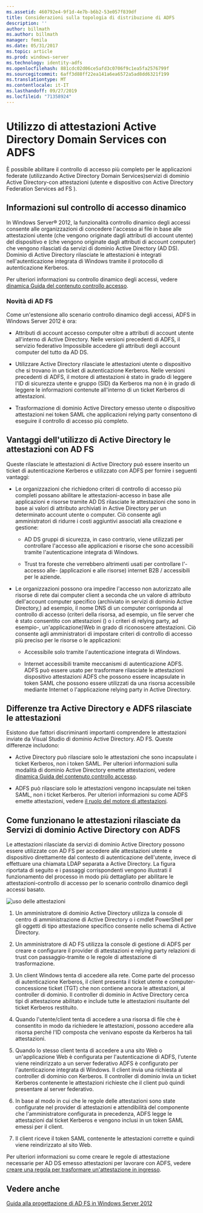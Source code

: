 ```yaml
---
ms.assetid: 460792e4-9f1d-4e7b-b6b2-53e057f839df
title: Considerazioni sulla topologia di distribuzione di ADFS
description: ''
author: billmath
ms.author: billmath
manager: femila
ms.date: 05/31/2017
ms.topic: article
ms.prod: windows-server
ms.technology: identity-adfs
ms.openlocfilehash: 881cdc02d06ce5afd3c0706f9c1ea5fa2576799f
ms.sourcegitcommit: 6aff3d88ff22ea141a6ea6572a5ad8dd6321f199
ms.translationtype: MT
ms.contentlocale: it-IT
ms.lasthandoff: 09/27/2019
ms.locfileid: "71358924"
---
```

# <a name="using-ad-ds-claims-with-ad-fs"></a>Utilizzo di attestazioni Active Directory Domain Services con ADFS
  
  
È possibile abilitare il controllo di accesso più completo per le applicazioni federate \(utilizzando Active Directory Domain Services\)servizi di dominio Active Directory\-con attestazioni \(utente e dispositivo con Active Directory Federation Services ad FS \).  
  
## <a name="about-dynamic-access-control"></a>Informazioni sul controllo di accesso dinamico  
In Windows Server® 2012, la funzionalità controllo dinamico degli accessi consente alle organizzazioni di concedere l'accesso ai file in base alle attestazioni utente \(che vengono originate dagli attributi di account utente\) del dispositivo e \(che vengono originate dagli attributi di account computer\) che vengono rilasciati da servizi di dominio Active Directory \(AD DS\). Dominio di Active Directory rilasciate le attestazioni è integrati nell'autenticazione integrata di Windows tramite il protocollo di autenticazione Kerberos.  
  
Per ulteriori informazioni su controllo dinamico degli accessi, vedere [dinamica Guida del contenuto controllo accesso](../../solution-guides/Dynamic-Access-Control--Scenario-Overview.md#BKMK_APP).  
  
### <a name="whats-new-in-ad-fs"></a>Novità di AD FS  
Come un'estensione allo scenario controllo dinamico degli accessi, ADFS in Windows Server 2012 è ora:  
  
-   Attributi di account accesso computer oltre a attributi di account utente all'interno di Active Directory. Nelle versioni precedenti di ADFS, il servizio federativo Impossibile accedere gli attributi degli account computer del tutto da AD DS.  
  
-   Utilizzare Active Directory rilasciate le attestazioni utente o dispositivo che si trovano in un ticket di autenticazione Kerberos. Nelle versioni precedenti di ADFS, il motore di attestazioni è stato in grado di leggere l'ID di sicurezza utente e gruppo \(SID\) da Kerberos ma non è in grado di leggere le informazioni contenute all'interno di un ticket Kerberos di attestazioni.  
  
-   Trasformazione di dominio Active Directory emesso utente o dispositivo attestazioni nei token SAML che applicazioni relying party consentono di eseguire il controllo di accesso più completo.  
  
## <a name="benefits-of-using-ad-ds-claims-with-ad-fs"></a>Vantaggi dell'utilizzo di Active Directory le attestazioni con AD FS  
Queste rilasciate le attestazioni di Active Directory può essere inserito un ticket di autenticazione Kerberos e utilizzato con ADFS per fornire i seguenti vantaggi:  
  
-   Le organizzazioni che richiedono criteri di controllo di accesso più completi possano abilitare le attestazioni\-accesso in base alle applicazioni e risorse tramite AD DS rilasciate le attestazioni che sono in base ai valori di attributo archiviati in Active Directory per un determinato account utente o computer. Ciò consente agli amministratori di ridurre i costi aggiuntivi associati alla creazione e gestione:  
  
    -   AD DS gruppi di sicurezza, in caso contrario, viene utilizzati per controllare l'accesso alle applicazioni e risorse che sono accessibili tramite l'autenticazione integrata di Windows.  
  
    -   Trust tra foreste che verrebbero altrimenti usati per controllare l'\-accesso alle\- \(applicazioni e alle risorse\) internet B2B \/ accessibili per le aziende.  
  
-   Le organizzazioni possono ora impedire l'accesso non autorizzato alle risorse di rete dai computer client a seconda che un valore di attributo dell'account computer specifico \(archiviato in servizi di dominio Active Directory,\) ad esempio, il nome DNS di un computer corrisponda al controllo di accesso \(criteri della risorsa, ad esempio, un file server che è stato consentito con attestazioni \(\) o i criteri di relying party, ad esempio\-, un'applicazione\)Web in grado di riconoscere attestazioni. Ciò consente agli amministratori di impostare criteri di controllo di accesso più preciso per le risorse o le applicazioni:  
  
    -   Accessibile solo tramite l'autenticazione integrata di Windows.  
  
    -   Internet accessibili tramite meccanismi di autenticazione ADFS. ADFS può essere usato per trasformare rilasciate le attestazioni dispositivo attestazioni ADFS che possono essere incapsulate in token SAML che possono essere utilizzati da una risorsa accessibile mediante Internet o l'applicazione relying party in Active Directory.  
  
## <a name="differences-between-ad-ds-and-ad-fs-issued-claims"></a>Differenze tra Active Directory e ADFS rilasciate le attestazioni  
Esistono due fattori discriminanti importanti comprendere le attestazioni inviate da Visual Studio di dominio Active Directory. AD FS. Queste differenze includono:  
  
-   Active Directory può rilasciare solo le attestazioni che sono incapsulate i ticket Kerberos, non i token SAML. Per ulteriori informazioni sulla modalità di dominio Active Directory emette attestazioni, vedere [dinamica Guida del contenuto controllo accesso](../../solution-guides/Dynamic-Access-Control--Scenario-Overview.md#BKMK_APP).  
  
-   ADFS può rilasciare solo le attestazioni vengono incapsulate nei token SAML, non i ticket Kerberos. Per ulteriori informazioni su come ADFS emette attestazioni, vedere [il ruolo del motore di attestazioni](../../ad-fs/technical-reference/The-Role-of-the-Claims-Engine.md).  
  
## <a name="how-ad-ds-issued-claims-work-with-ad-fs"></a>Come funzionano le attestazioni rilasciate da Servizi di dominio Active Directory con ADFS  
Le attestazioni rilasciate da servizi di dominio Active Directory possono essere utilizzate con AD FS per accedere alle attestazioni utente e dispositivo direttamente dal contesto di autenticazione dell'utente, invece di effettuare una chiamata LDAP separata a Active Directory. La figura riportata di seguito e i passaggi corrispondenti vengono illustrati il funzionamento del processo in modo più dettagliato per abilitare le attestazioni\-controllo di accesso per lo scenario controllo dinamico degli accessi basato.  
  
![uso delle attestazioni](media/UsingADDSClaimswithADFS.gif)  
  
1.  Un amministratore di dominio Active Directory utilizza la console di centro di amministrazione di Active Directory o i cmdlet PowerShell per gli oggetti di tipo attestazione specifico consente nello schema di Active Directory.  
  
2.  Un amministratore di AD FS utilizza la console di gestione di ADFS per creare e configurare il provider di attestazioni e relying party relazioni di trust con passaggio\-tramite o le regole di attestazione di trasformazione.  
  
3.  Un client Windows tenta di accedere alla rete. Come parte del processo di autenticazione Kerberos, il client presenta il ticket utente e computer\-concessione ticket \(TGT\) che non contiene ancora le attestazioni, al controller di dominio. Il controller di dominio in Active Directory cerca tipi di attestazione abilitato e include tutte le attestazioni risultante del ticket Kerberos restituito.  
  
4.  Quando l'utente\/client tenta di accedere a una risorsa di file che è consentito in modo da richiedere le attestazioni, possono accedere alla risorsa perché l'ID composta che venivano esposte da Kerberos ha tali attestazioni.  
  
5.  Quando lo stesso client tenta di accedere a una sito Web o un'applicazione Web è configurata per l'autenticazione di ADFS, l'utente viene reindirizzato a un server federativo ADFS è configurato per l'autenticazione integrata di Windows. Il client invia una richiesta al controller di dominio con Kerberos. Il controller di dominio invia un ticket Kerberos contenente le attestazioni richieste che il client può quindi presentare al server federativo.  
  
6.  In base al modo in cui che le regole delle attestazioni sono state configurate nel provider di attestazioni e attendibilità del componente che l'amministratore configurata in precedenza, ADFS legge le attestazioni dal ticket Kerberos e vengono inclusi in un token SAML emessi per il client.  
  
7.  Il client riceve il token SAML contenente le attestazioni corrette e quindi viene reindirizzato al sito Web.  
  
Per ulteriori informazioni su come creare le regole di attestazione necessarie per AD DS emesso attestazioni per lavorare con ADFS, vedere [creare una regola per trasformare un'attestazione in ingresso](../../ad-fs/operations/Create-a-Rule-to-Transform-an-Incoming-Claim.md).  
  
## <a name="see-also"></a>Vedere anche
[Guida alla progettazione di AD FS in Windows Server 2012](AD-FS-Design-Guide-in-Windows-Server-2012.md)
